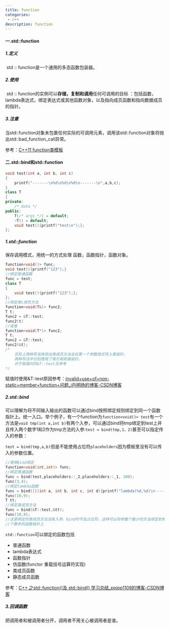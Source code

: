 ```yaml
---
title: function
categories:
 - c++
description: function
---
```


#### 一.std::function

##### 1.定义

​        std :: function是一个通用的多态函数包装器。 

##### 2.使用

​        std :: function的实例可以**存储，复制和调用**任何可调用的目标 ：包括函数，lambda表达式，绑定表达式或其他函数对象，以及指向成员函数和指向数据成员的指针。

##### 3.注意

​        当std::function对象未包裹任何实际的可调用元素，调用该std::function对象将抛出std::bad_function_call异常。

参考：[C++11 function类模板](https://blog.csdn.net/qq_35721743/article/details/83217416)

#### 二.std::bind和std::function

```cpp
void test(int a, int b, int c)
{
    printf("-------\n%d\n%d\n%d\n-------\n",a,b,c);
}
class T
{
private:
    /* data */
public:
    T(/* args */) = default;
    ~T() = default;
    void test(){printf("test\n");};
};
```

##### 1.std::function

保存调用模式，用统一的方式处理 函数，函数指针，函数对象。

```cpp
function<void()> func;
void test(){printf("123");}
//绑定普通函数
func = test;
class T
{
    void test(){printf("123");};
};
//绑定类c成员方法
function<void(T&)> func2;
T t;
func2 = &T::test;
func2(t)
//或者
function<void(T*)> func2;
T t;
func2 = &T::test;
func2(&t);
/*
    实际上两种写法体现出类成员方法会在第一个参数隐式传入类指针，
    两种写法中分别使用了类引用和类指针。
    对于赋值时的&T::test见参考
*/
```

赋值时使用&T::test原因参考：[invalid+use+of+non-static+member+function+问题_i丹明扬的博客-CSDN博客](https://blog.csdn.net/bill_ming/article/details/6872165) 

##### 2.std::bind

可以理解为将不同输入输出的函数可以通过bind按照绑定规则绑定到同一个函数指针上。统一入口。举个例子，有一个function为`function<void()> test`有一个方法是`void tmp(int a,int b)`有两个入参，可以通过bind将tmp绑定到test上并且传入两个数字1和2作为tmp方法的入参:`test = bind(tmp,1，2)`甚至可以指定传入的参数：

`test = bind(tmp,a,b)`但是不能使用占位符`placeholders`因为模板里没有可以传入的参数位置。

```cpp
//使用bind绑定
function<void(int,int)> func;
//绑定普通函数
func = bind(test,placeholders::_2,placeholders::_1, 100);
func(3,4);
//绑定lambda函数
func = bind([](int a, int b, int c, int d){printf("lambda(%d,%d)\n-------\n",a+c,b+d);},placeholders::_1,placeholders::_2,3,4);
func(10,9);
T tt;
//绑定类成员方法
func = bind(&T::test,&tt);
func(10,9);
//这里绑定的类成员方法没有入参，bind时不加占位符。这样可以将参数个数少的方法绑定到参数
//个数多的函数指针上
```

`std::function`可以绑定的函数包括

- 普通函数
- lambda表达式
- 函数指针
- 仿函数(functor 重载括号运算符实现)
- 类成员函数
- 静态成员函数

参考：[C++ 之std::function()及 std::bind() 学习总结_ppipp1109的博客-CSDN博客](https://blog.csdn.net/p942005405/article/details/84760715)

##### 3.回调函数

把调用者和被调用者分开，调用者不用关心被调用者是谁。


